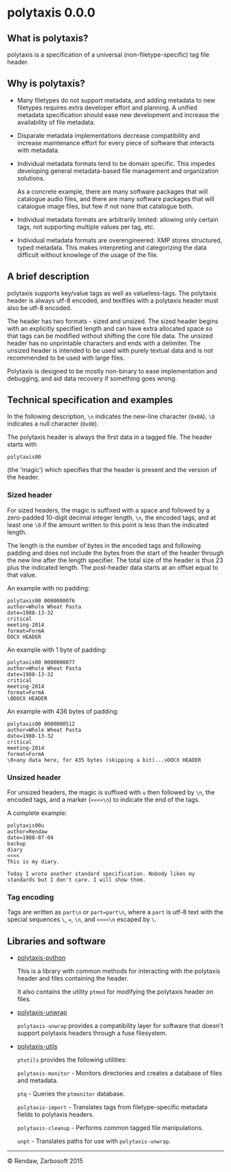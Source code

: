 # polytaxis 0.0.0

## What is polytaxis?

polytaxis is a specification of a universal (non-filetype-specific) tag file header.

## Why is polytaxis?

- Many filetypes do not support metadata, and adding metadata to new filetypes requires extra developer effort and planning. A unified metadata specification should ease new development and increase the availability of file metadata.

- Disparate metadata implementations decrease compatibility and increase maintenance effort for every piece of software that interacts with metadata.

- Individual metadata formats tend to be domain specific. This impedes developing general metadata-based file management and organization solutions.

  As a concrete example, there are many software packages that will catalogue audio files, and there are many software packages that will catalogue image files, but few if not none that catalogue both.

- Individual metadata formats are arbitrarily limited: allowing only certain tags, not supporting multiple values per tag, etc.

- Individual metadata formats are overengineered: XMP stores structured, typed metadata. This makes interpreting and categorizing the data difficult without knowlege of the usage of the file.

## A brief description

polytaxis supports key/value tags as well as valueless-tags. The polytaxis header is always utf-8 encoded, and textfiles with a polytaxis header must also be utf-8 encoded.

The header has two formats - sized and unsized. The sized header begins with an explicitly specified length and can have extra allocated space so that tags can be modified without shifting the core file data. The unsized header has no unprintable characters and ends with a delimiter. The unsized header is intended to be used with purely textual data and is not recommended to be used with large files.

Polytaxis is designed to be mostly non-binary to ease implementation and debugging, and aid data recovery if something goes wrong.

## Technical specification and examples

In the following description, `\n` indicates the new-line character (`0x0A`). `\0` indicates a null character (`0x00`).

The polytaxis header is always the first data in a tagged file. The header starts with

```
polytaxis00
```

(the 'magic') which specifies that the header is present and the version of the header.

### Sized header

For sized headers, the magic is suffixed with a space and followed by a zero-padded 10-digit decimal integer length, `\n`, the encoded tags, and at least one `\0` if the amount written to this point is less than the indicated length.  

The length is the number of bytes in the encoded tags and following padding and does not include the bytes from the start of the header through the new line after the length specifier.  The total size of the header is thus 23 plus the indicated length.  The post-header data starts at an offset equal to that value.

An example with no padding:
```
polytaxis00 0000000076
author=Whole Wheat Pasta
date=1988-13-32
critical
meeting-2014
format=FormA
DOCX HEADER
```

An example with 1 byte of padding:
```
polytaxis00 0000000077
author=Whole Wheat Pasta
date=1988-13-32
critical
meeting-2014
format=FormA
\0DOCX HEADER
```

An example with 436 bytes of padding:
```
polytaxis00 0000000512
author=Whole Wheat Pasta
date=1988-13-32
critical
meeting-2014
format=FormA
\0<any data here, for 435 bytes (skipping a bit)...>DOCX HEADER
```

### Unsized header

For unsized headers, the magic is suffixed with `u` then followed by `\n`, the encoded tags, and a marker (`<<<<\n`) to indicate the end of the tags.

A complete example:

```
polytaxis00u
author=Rendaw
date=1988-07-04
backup
diary
<<<<
This is my diary.

Today I wrote another standard specification. Nobody likes my standards but I don't care. I will show them.
```

### Tag encoding

Tags are written as `part\n` or `part=part\n`, where a `part` is utf-8 text with the special sequences `\`, `=`, `\n`, and `<<<<\n` escaped by `\`.

## Libraries and software

- [polytaxis-python](https://github.com/Rendaw/polytaxis-python)

  This is a library with common methods for interacting with the polytaxis header and files containing the header.

  It also contains the utility `ptmod` for modifying the polytaxis header on files.

- [polytaxis-unwrap](https://github.com/Rendaw/polytaxis-unwrap)

  `polytaxis-unwrap` provides a compatibility layer for software that doesn't support polytaxis headers through a fuse filesystem.

- [polytaxis-utils](https://github.com/Rendaw/polytaxis-utils)

  `ptutils` provides the following utilities: 

  `polytaxis-monitor` - Monitors directories and creates a database of files and metadata.

  `ptq` - Queries the `ptmonitor` database.

  `polytaxis-import` - Translates tags from filetype-specific metadata fields to polytaxis headers.

  `polytaxis-cleanup` - Performs common tagged file manipulations.

  `unpt` - Translates paths for use with `polytaxis-unwrap`.

---
&copy; Rendaw, Zarbosoft 2015

